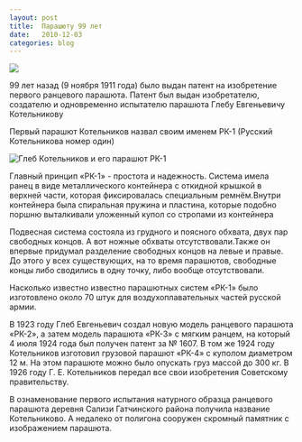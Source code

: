 ```yaml
---
layout: post
title:  Парашюту 99 лет
date:   2010-12-03
categories: blog
---
```


![]({{site.url}}/img/posts/gleb_kotel2.jpg)

99 лет назад (9 ноября 1911 года) было выдан патент на изобретение первого ранцевого парашюта. Патент был выдан изобретателю, создателю и одновременно испытателю парашюта Глебу Евгеньевичу Котельникову

Первый парашют Котельников назвал своим именем РК-1 (Русский Котельникова номер один)

![Глеб Котельников и его парашют РК-1]({{site.url}}/img/posts/pic_04.gif)

Главный принцип «РК-1» - простота и надежность. Система имела ранец в виде металлического контейнера с откидной крышкой в верхней части, которая фиксировалась специальным ремнём.Внутри контейнера была спиральная пружина и пластина, которые подобно поршню выталкивали уложенный купол со стропами из контейнера

Подвесная система состояла из грудного и поясного обхвата, двух пар свободных концов. А вот ножные обхваты отсутствовали.Также он впервые придумал разделение свободных концов на левые и правые. До этого у всех существующих, на то время парашютов, свободные концы либо сводились в одну точку, либо вообще отсутствовали.

Насколько известно известно парашютных систем «РК-1» было изготовлено около 70 штук для воздухоплавательных частей русской армии. 

В 1923 году Глеб Евгеньевич создал новую модель ранцевого парашюта «РК-2», а затем модель парашюта «РК-3» с мягким ранцем, на который 4 июля 1924 года был получен патент за № 1607. В том же 1924 году Котельников изготовил грузовой парашют «РК-4» с куполом диаметром 12 м. На этом парашюте можно было опускать груз массой до 300 кг. В 1926 году Г. Е. Котельников передал все свои изобретения Советскому правительству. 

В ознаменование первого испытания натурного образца ранцевого парашюта деревня Сализи Гатчинского района получила название Котельниково. А недалеко от полигона сооружен скромный памятник с изображением парашюта. 
